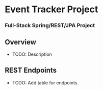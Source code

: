 # Event Tracker Project

### Full-Stack Spring/REST/JPA Project

## Overview
* TODO: Description

## REST Endpoints

* TODO: Add table for endpoints
